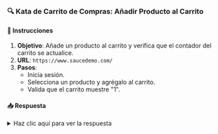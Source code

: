 <!-- markdownlint-disable -->
### **🔍 Kata de Carrito de Compras: Añadir Producto al Carrito**

#### 📑 Instrucciones

1. **Objetivo**: Añade un producto al carrito y verifica que el contador del carrito se actualice.
2. **URL**: `https://www.saucedemo.com/`
3. **Pasos**:
   - Inicia sesión.
   - Selecciona un producto y agrégalo al carrito.
   - Valida que el carrito muestre "1".

#### 📥 Respuesta

<details>
  <summary>Haz clic aquí para ver la respuesta</summary>

```typescript
import { expect } from "@wdio/globals";

describe('Carrito de compras', () => {
  it('Debería añadir un producto al carrito', async () => {
    await browser.url('https://www.saucedemo.com/');
    await $('#user-name').setValue('standard_user');
    await $('#password').setValue('secret_sauce');
    await $('#login-button').click();

    await $('.inventory_item button').click();
    const cartBadge = await $('.shopping_cart_badge');

    await expect(cartBadge).toHaveText('1');
  });
});
```

</details>

